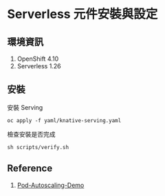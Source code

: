 # Serverless 元件安裝與設定

## 環境資訊
1. OpenShift 4.10
2. Serverless 1.26

## 安裝

安裝 Serving
```
oc apply -f yaml/knative-serving.yaml
```

檢查安裝是否完成
```
sh scripts/verify.sh
```

## Reference
1. [Pod-Autoscaling-Demo](https://github.com/CCChou/Pod-Autoscaling-Demo)